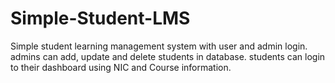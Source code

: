 # Simple-Student-LMS
Simple student learning management system with user and admin login. admins can add, update and delete students in database. students can login to their dashboard using NIC and Course information.

